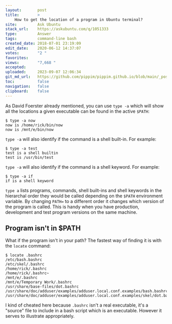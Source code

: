 ```yaml
---
layout:       post
title:        >
    How to get the location of a program in Ubuntu terminal?
site:         Ask Ubuntu
stack_url:    https://askubuntu.com/q/1051333
type:         Answer
tags:         command-line bash
created_date: 2018-07-01 23:19:09
edit_date:    2020-06-12 14:37:07
votes:        "2 "
favorites:    
views:        "7,668 "
accepted:     
uploaded:     2023-09-07 12:06:34
git_md_url:   https://github.com/pippim/pippim.github.io/blob/main/_posts/2018/2018-07-01-How-to-get-the-location-of-a-program-in-Ubuntu-terminal_.md
toc:          false
navigation:   false
clipboard:    false
---
```


As David Foerster already mentioned, you can use `type -a` which will show all the locations a given executable can be found in the active `$PATH`:

``` 
$ type -a now
now is /home/rick/bin/now
now is /mnt/e/bin/now
```

`type -a` will also identify if the command is a shell built-in. For example:

``` 
$ type -a test
test is a shell builtin
test is /usr/bin/test
```

`type -a` will also identify if the command is a shell keyword. For example:

``` 
$ type -a if
if is a shell keyword
```

`type a` lists programs, commands, shell built-ins and shell keywords in the hierarchal order they would be called depending on the `$PATH` environment variable. By changing `PATH=` to a different order it changes which version of the program is called. This is handy when you have production, development and test program versions on the same machine.

## Program isn't in $PATH

What if the program isn't in your path? The fastest way of finding it is with the `locate` command:

``` 
$ locate .bashrc
/etc/bash.bashrc
/etc/skel/.bashrc
/home/rick/.bashrc
/home/rick/.bashrc~
/mnt/e/.bashrc
/mnt/e/Temporary Work/.bashrc
/usr/share/base-files/dot.bashrc
/usr/share/doc/adduser/examples/adduser.local.conf.examples/bash.bashrc
/usr/share/doc/adduser/examples/adduser.local.conf.examples/skel/dot.bashrc
```

I kind of cheated here because `.bashrc` isn't a real executable, it's a "source" file to include in a bash script which is an executable. However it serves to illustrate appropriately.
